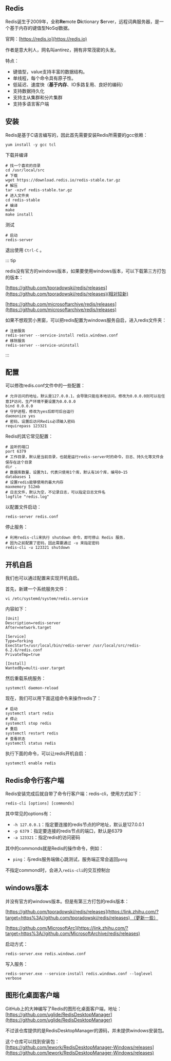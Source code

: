 ## Redis

Redis诞生于2009年，全称**Re**mote **Di**ctionary **S**erver，远程词典服务器，是一个基于内存的键值型NoSql数据。

官网：[https://redis.io](https://redis.io)

作者是意大利人，网名叫antirez，拥有非常茂密的头发。

特点：

- 键值型，value支持丰富的数据结构。
- 单线程，每个命令具有原子性。
- 低延迟、速度快（**基于内存**、IO多路复用、良好的编码）
- 支持数据持久化
- 支持主从集群和分片集群
- 支持多语言客户端

## 安装

Redis是基于C语言编写的，因此首先需要安装Redis所需要的gcc依赖：

```shell
yum install -y gcc tcl
```

下载并编译

```shell
# 找一个喜欢的目录
cd /usr/local/src
# 下载
wget https://download.redis.io/redis-stable.tar.gz
# 解压
tar -xzvf redis-stable.tar.gz
# 进入文件夹
cd redis-stable
# 编译
make
make install
```

测试

```shell
# 启动
redis-server
```

退出使用 `Ctrl-C` 。

::: tip

redis没有官方的windows版本，如果要使用windows版本，可以下载第三方打包的版本：

[https://github.com/tporadowski/redis/releases](https://github.com/tporadowski/redis/releases)(相对较新)

[https://github.com/microsoftarchive/redis/releases](https://github.com/microsoftarchive/redis/releases)

如果不想观赏小黑窗，可以把redis配置为windows服务自启，进入redis文件夹：

```shell
# 注册服务
redis-server --service-install redis.windows.conf
# 移除服务
redis-server --service-uninstall
```

:::

## 配置

可以修改redis.conf文件中的一些配置：

```properties
# 允许访问的地址，默认是127.0.0.1，会导致只能在本地访问。修改为0.0.0.0则可以在任意IP访问，生产环境不要设置为0.0.0.0
bind 0.0.0.0
# 守护进程，修改为yes后即可后台运行
daemonize yes 
# 密码，设置后访问Redis必须输入密码
requirepass 123321
```

Redis的其它常见配置：

```properties
# 监听的端口
port 6379
# 工作目录，默认是当前目录，也就是运行redis-server时的命令，日志、持久化等文件会保存在这个目录
dir .
# 数据库数量，设置为1，代表只使用1个库，默认有16个库，编号0~15
databases 1
# 设置redis能够使用的最大内存
maxmemory 512mb
# 日志文件，默认为空，不记录日志，可以指定日志文件名
logfile "redis.log"
```

以配置文件启动：

```shell
redis-server redis.conf
```

停止服务：

```shell
# 利用redis-cli来执行 shutdown 命令，即可停止 Redis 服务，
# 因为之前配置了密码，因此需要通过 -u 来指定密码
redis-cli -u 123321 shutdown
```

## 开机自启

我们也可以通过配置来实现开机自启。

首先，新建一个系统服务文件：

```shell
vi /etc/systemd/system/redis.service
```

内容如下：

```properties
[Unit]
Description=redis-server
After=network.target

[Service]
Type=forking
ExecStart=/usr/local/bin/redis-server /usr/local/src/redis-6.2.6/redis.conf
PrivateTmp=true

[Install]
WantedBy=multi-user.target
```

然后重载系统服务：

```shell
systemctl daemon-reload
```

现在，我们可以用下面这组命令来操作redis了：

```shell
# 启动
systemctl start redis
# 停止
systemctl stop redis
# 重启
systemctl restart redis
# 查看状态
systemctl status redis
```

执行下面的命令，可以让redis开机自启：

```shell
systemctl enable redis
```

## Redis命令行客户端

Redis安装完成后就自带了命令行客户端：redis-cli，使用方式如下：

```shell
redis-cli [options] [commonds]
```

其中常见的options有：

- `-h 127.0.0.1`：指定要连接的redis节点的IP地址，默认是127.0.0.1
- `-p 6379`：指定要连接的redis节点的端口，默认是6379
- `-a 123321`：指定redis的访问密码 

其中的commonds就是Redis的操作命令，例如：

- `ping`：与redis服务端做心跳测试，服务端正常会返回`pong`

不指定commond时，会进入`redis-cli`的交互控制台

## windows版本

并没有官方的windows版本。但是有第三方打包的redis版本：

[https://github.com/tporadowski/redis/releases](https://link.zhihu.com/?target=https%3A//github.com/tporadowski/redis/releases) （更新一些）

[https://github.com/MicrosoftArc](https://link.zhihu.com/?target=https%3A//github.com/MicrosoftArchive/redis/releases)

启动方式：

```shell
redis-server.exe redis.windows.conf
```

写入服务：

```shell
redis-server.exe --service-install redis.windows.conf --loglevel verbose
```



## 图形化桌面客户端

GitHub上的大神编写了Redis的图形化桌面客户端，地址：[https://github.com/uglide/RedisDesktopManager](https://github.com/uglide/RedisDesktopManager)

不过该仓库提供的是RedisDesktopManager的源码，并未提供windows安装包。

这个仓库可以找到安装包：[https://github.com/lework/RedisDesktopManager-Windows/releases](https://github.com/lework/RedisDesktopManager-Windows/releases)
